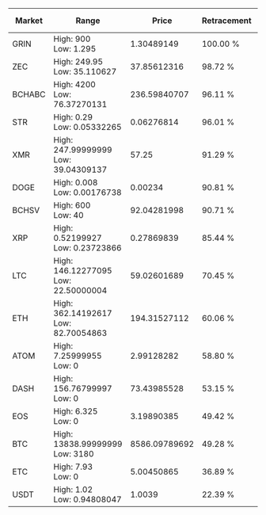 | Market | Range | Price| Retracement | Doubles to 50% |
| --- | --- | --- | --- | --- |
| GRIN | High: 900<br />Low: 1.295 | 1.30489149 | 100.00 % | 345.35 |
| ZEC | High: 249.95<br />Low: 35.110627 | 37.85612316 | 98.72 % | 3.77 |
| BCHABC | High: 4200<br />Low: 76.37270131 | 236.59840707 | 96.11 % | 9.04 |
| STR | High: 0.29<br />Low: 0.05332265 | 0.06276814 | 96.01 % | 2.73 |
| XMR | High: 247.99999999<br />Low: 39.04309137 | 57.25 | 91.29 % | 2.51 |
| DOGE | High: 0.008<br />Low: 0.00176738 | 0.00234 | 90.81 % | 2.09 |
| BCHSV | High: 600<br />Low: 40 | 92.04281998 | 90.71 % | 3.48 |
| XRP | High: 0.52199927<br />Low: 0.23723866 | 0.27869839 | 85.44 % | 1.36 |
| LTC | High: 146.12277095<br />Low: 22.50000004 | 59.02601689 | 70.45 % | 1.43 |
| ETH | High: 362.14192617<br />Low: 82.70054863 | 194.31527112 | 60.06 % | 1.14 |
| ATOM | High: 7.25999955<br />Low: 0 | 2.99128282 | 58.80 % | 1.21 |
| DASH | High: 156.76799997<br />Low: 0 | 73.43985528 | 53.15 % | 1.07 |
| EOS | High: 6.325<br />Low: 0 | 3.19890385 | 49.42 % | 0.00 |
| BTC | High: 13838.99999999<br />Low: 3180 | 8586.09789692 | 49.28 % | 0.00 |
| ETC | High: 7.93<br />Low: 0 | 5.00450865 | 36.89 % | 0.00 |
| USDT | High: 1.02<br />Low: 0.94808047 | 1.0039 | 22.39 % | 0.00 |

